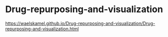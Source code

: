 # Drug-repurposing-and-visualization
https://waelskamel.github.io/Drug-repurposing-and-visualization/Drug-repurposing-and-visualization.html
